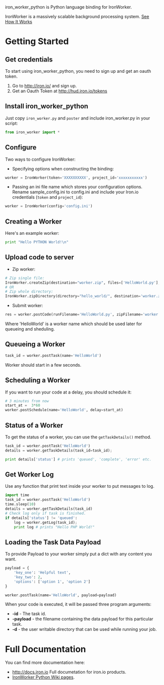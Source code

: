 iron_worker_python is Python language binding for IronWorker.

IronWorker is a massively scalable background processing system.
[See How It Works](http://www.iron.io/products/worker/how)

# Getting Started


## Get credentials
To start using iron_worker_python, you need to sign up and get an oauth token.

1. Go to http://iron.io/ and sign up.
2. Get an Oauth Token at http://hud.iron.io/tokens

## Install iron_worker_python
Just copy ```iron_worker.py``` and ```poster``` and include iron_worker.py in your script:

```python
from iron_worker import *
```
## Configure
Two ways to configure IronWorker:

* Specifying options when constructing the binding:

```python
worker = IronWorker(token='XXXXXXXXXX', project_id='xxxxxxxxxxx')
```

* Passing an ini file name which stores your configuration options. Rename sample_config.ini to config.ini and include your Iron.io credentials (`token` and `project_id`):

```python
worker = IronWorker(config='config.ini')
```

## Creating a Worker

Here's an example worker:

```python
print "Hello PYTHON World!\n"
```

## Upload code to server

* Zip worker:

```python
# Zip single file:
IronWorker.createZip(destination="worker.zip", files=['HelloWorld.py'], overwrite=True)
# OR
# Zip whole directory:
IronWorker.zipDirectory(directory="hello_world/", destination='worker.zip', overwrite=True)
```

* Submit worker:

```python
res = worker.postCode(runFilename='HelloWorld.py', zipFilename='worker.zip', name='HelloWorld')
```

Where 'HelloWorld' is a worker name which should be used later for queueing and sheduling.

## Queueing a Worker

```python
task_id = worker.postTask(name='HelloWorld')
```

Worker should start in a few seconds.

## Scheduling a Worker
If you want to run your code at a delay, you should schedule it:

```python
# 3 minutes from now
start_at =  3*60
worker.postSchedule(name='HelloWorld', delay=start_at)
```

## Status of a Worker
To get the status of a worker, you can use the ```getTaskDetails()``` method.

```python
task_id = worker.postTask('HelloWorld')
details = worker.getTaskDetails(task_id=task_id);

print details['status'] # prints 'queued', 'complete', 'error' etc.
```

## Get Worker Log

Use any function that print text inside your worker to put messages to log.

```python
import time
task_id = worker.postTask('HelloWorld')
time.sleep(10)
details = worker.getTaskDetails(task_id)
# Check log only if task is finished.
if details['status'] != 'queued':
    log = worker.getLog(task_id);
    print log # prints "Hello PHP World!"
```

## Loading the Task Data Payload

To provide Payload to your worker simply put a dict with any content you want.

```python
payload = {
    'key_one': 'Helpful text',
    'key_two': 2,
    'options': ['option 1', 'option 2']
}

worker.postTask(name='HelloWorld', payload=payload)
```

When your code is executed, it will be passed three program arguments:

* **-id** - The task id.
* **-payload** - the filename containing the data payload for this particular task.
* **-d** - the user writable directory that can be used while running your job.

# Full Documentation

You can find more documentation here:

* http://docs.iron.io Full documetation for iron.io products.
* [IronWorker Python Wiki pages](https://github.com/iron-io/iron_worker_python/wiki).
